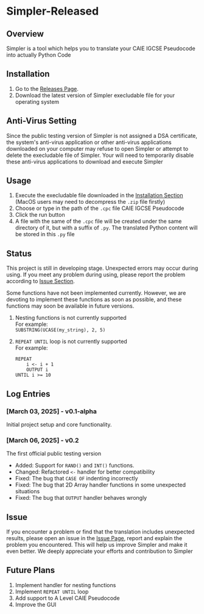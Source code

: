 # Simpler-Released
## Overview
Simpler is a tool which helps you to translate your CAIE IGCSE Pseudocode into actually Python Code
## Installation
1. Go to the [Releases Page](https://github.com/shixingzeya/Simpler-Released/releases). 
2. Download the latest version of Simpler execludable file for your operating system
## Anti-Virus Setting
Since the public testing version of Simpler is not assigned a DSA certificate, the system's anti-virus application or other anti-virus applications downloaded on your computer may refuse to open Simpler or attempt to delete the execludable file of Simpler. Your will need to temporarily disable these anti-virus applications to download and execute Simpler
## Usage
1. Execute the execludable file downloaded in the [Installation Section](#installation) (MacOS users may need to decompress the `.zip` file firstly)
2. Choose or type in the path of the `.cpc` file CAIE IGCSE Pseudocode 
3. Click the run button
4. A file with the same of the `.cpc` file will be created under the same directory of it, but with a suffix of `.py`. The translated Python content will be stored in this `.py` file
## Status
This project is still in developing stage. Unexpected errors may occur during using. If you meet any problem during using, please report the problem according to [Issue Section](#issue).

Some functions have not been implemented currently. However, we are devoting to implement these functions as soon as possible, and these functions may soon be available in future versions. 

1. Nesting functions is not currently supported  
   For example:  
   `SUBSTRING(UCASE(my_string), 2, 5)`

2. `REPEAT UNTIL` loop is not currently supported  
   For example:
   ```
   REPEAT
       i <- i + 1
       OUTPUT i
   UNTIL i >= 10
   ```
## Log Entries
### [March 03, 2025] - v0.1-alpha 
Initial project setup and core functionality.  
### [March 06, 2025] - v0.2
The first official public testing version  

* Added: Support for `RAND()` and `INT()` functions.
* Changed: Refactored `<-` handler for better compatibility
* Fixed: The bug that `CASE OF` indenting incorrectly
* Fixed: The bug that 2D Array handler functions in some unexpected situations
* Fixed: The bug that `OUTPUT` handler behaves wrongly
## Issue
If you encounter a problem or find that the translation includes unexpected results, please open an issue in the [Issue Page](https://github.com/shixingzeya/Simpler-Released/issues), report and explain the problem you encountered. This will help us improve Simpler and make it even better. We deeply appreciate your efforts and contribution to Simpler
## Future Plans
1. Implement handler for nesting functions
2. Implement `REPEAT UNTIL` loop
3. Add support to A Level CAIE Pseudocode
4. Improve the GUI